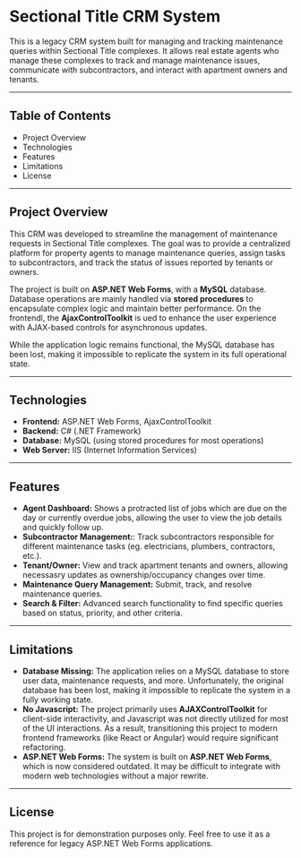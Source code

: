 # Sectional Title CRM System

This is a legacy CRM system built for managing and tracking maintenance queries within Sectional Title complexes. It allows real estate agents who manage these complexes to track and manage maintenance issues, communicate with subcontractors, and interact with apartment owners and tenants.

---

## Table of Contents

- Project Overview
- Technologies
- Features
- Limitations
- License

---

## Project Overview

This CRM was developed to streamline the management of maintenance requests in Sectional Title complexes. The goal was to provide a centralized platform for property agents to manage maintenance queries, assign tasks to subcontractors, and track the status of issues reported by tenants or owners.

The project is built on **ASP.NET Web Forms**, with a **MySQL** database. Database operations are mainly handled via **stored procedures** to encapsulate complex logic and maintain better performance. On the frontendl, the **AjaxControlToolkit** is ued to enhance the user experience with AJAX-based controls for asynchronous updates.

While the application logic remains functional, the MySQL database has been lost, making it impossible to replicate the system in its full operational state.

---

## Technologies

- **Frontend:** ASP.NET Web Forms, AjaxControlToolkit
- **Backend:** C# (.NET Framework)
- **Database:** MySQL (using stored procedures for most operations)
- **Web Server:** IIS (Internet Information Services)

---

## Features

- **Agent Dashboard:** Shows a protracted list of jobs which are due on the day or currently overdue jobs, allowing the user to view the job details and quickly follow up.
- **Subcontractor Management:**: Track subcontractors responsible for different maintenance tasks (eg. electricians, plumbers, contractors, etc.).
- **Tenant/Owner:** View and track apartment tenants and owners, allowing necessasry updates as ownership/occupancy changes over time.
- **Maintenance Query Management:** Submit, track, and resolve maintenance queries.
- **Search & Filter:** Advanced search functionality to find specific queries based on status, priority, and other criteria.

---

## Limitations

- **Database Missing:** The application relies on a MySQL database to store user data, maintenance requests, and more. Unfortunately, the original database has been lost, making it impossible to replicate the system in a fully working state.
- **No Javascript:** The project primarily uses **AJAXControlToolkit** for client-side interactivity, and Javascript was not directly utilized for most of the UI interactions. As a result, transitioning this project to modern frontend frameworks (like React or Angular) would require significant refactoring.
- **ASP.NET Web Forms:** The system is built on **ASP.NET Web Forms**, which is now considered outdated. It may be difficult to integrate with modern web technologies without a major rewrite.

---

## License

This project is for demonstration purposes only. Feel free to use it as a reference for legacy ASP.NET Web Forms applications.
